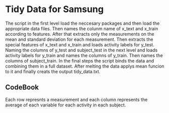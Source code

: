 # Tidy Data for Samsung

The script in the first level load the neccesary packages and then load the appropriate data files. Then names the colunm name of x_text and x_train according to features. After that extracts only the measurements on the mean and standard deviation for each measurement. Then extracts the special features of x_text and x_train and loads activity labels for y_test. Naming the columns of y_test and subject_test in the next level and loads activity labels for y_train and names the columns of y_train. Then names the columns of subject_train. In the final steps the script binds the data and combining them in a full dataset. After melting the data applys mean funcion to it and finally creats the output tidy_data.txt.

## CodeBook

Each row represnts a measurement and each column represents the average of each variable for each activity in each subject. 

